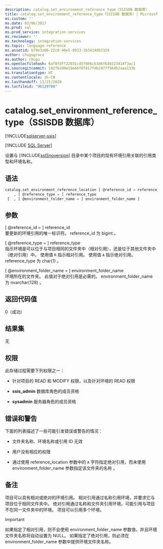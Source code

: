 ```yaml
---
description: catalog.set_environment_reference_type（SSISDB 数据库）
title: catalog.set_environment_reference_type（SSISDB 数据库）| Microsoft Docs
ms.custom: ''
ms.date: 03/06/2017
ms.prod: sql
ms.prod_service: integration-services
ms.reviewer: ''
ms.technology: integration-services
ms.topic: language-reference
ms.assetid: b79e3a06-22c0-40e5-8933-1b3414db3329
author: chugugrace
ms.author: chugu
ms.openlocfilehash: 6af8fdff22031cd5f806cb3d6f640223414f3ac1
ms.sourcegitcommit: 192f6a99e19e66f0f817fdb1977f564b2aaa133b
ms.translationtype: HT
ms.contentlocale: zh-CN
ms.lasthandoff: 11/25/2020
ms.locfileid: "96129708"
---
```

# <a name="catalogset_environment_reference_type-ssisdb-database"></a>catalog.set_environment_reference_type（SSISDB 数据库）

[!INCLUDE[sqlserver-ssis](../../includes/applies-to-version/sqlserver-ssis.md)]


[!INCLUDE [SQL Server](../../includes/applies-to-version/sqlserver.md)]

  设置与 [!INCLUDE[ssISnoversion](../../includes/ssisnoversion-md.md)] 目录中某个项目的现有环境引用关联的引用类型和环境名称。  
  
## <a name="syntax"></a>语法  
  
```sql  
catalog.set_environment_reference_location [ @reference_id = reference_id  
    , [ @reference_type = ] reference_type  
 [  , [ @environment_folder_name = ] environment_folder_name ]  
```  
  
## <a name="arguments"></a>参数  
 [ @reference_id = ] reference_id   
 要更新的环境引用的唯一标识符。 reference_id 为 bigint   。  
  
 [ @reference_type = ] reference_type   
 指示环境是可以位于与项目相同的文件夹中（相对引用），还是位于其他文件夹中（绝对引用）中。 使用值 `R` 指示相对引用。 使用值 `A` 指示绝对引用。 reference_type 为 char(1)   。  
  
 [ @environment_folder_name = ] environment_folder_name   
 环境所在的文件夹。 此值对于绝对引用是必需的。 environment_folder_name 为 nvarchar(128)   。  
  
## <a name="return-code-value"></a>返回代码值  
 0（成功）  
  
## <a name="result-sets"></a>结果集  
 无  
  
## <a name="permissions"></a>权限  
 此存储过程需要下列权限之一：  
  
-   针对项目的 READ 和 MODIFY 权限，以及针对环境的 READ 权限  
  
-   **ssis_admin** 数据库角色的成员资格  
  
-   **sysadmin** 服务器角色的成员资格  
  
## <a name="errors-and-warnings"></a>错误和警告  
 下面的列表描述了一些可能引发错误或警告的情况：  
  
-   文件夹名称、环境名称或引用 ID 无效  
  
-   用户没有相应的权限  
  
-   通过使用 reference_location 参数中的 `A` 字符指定绝对引用，而未使用 environment_folder_name 参数指定该文件夹的名称   。  
  
## <a name="remarks"></a>备注  
 项目可以具有相对或绝对的环境引用。 相对引用通过名称引用环境，并要求它与项目位于相同文件夹中。 绝对引用通过名称和文件夹引用环境，可能引用与项目不在同一文件夹中的环境。 项目可以引用多个环境。  
  
> [!IMPORTANT]  
>  如果指定了相对引用，则不会使用 environment_folder_name 参数值，并且环境文件夹名称将自动设置为 NULL。 如果指定了绝对引用，则必须在 environment_folder_name 参数中提供环境文件夹名称。  
  
  
